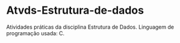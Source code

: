 # Atvds-Estrutura-de-dados
Atividades práticas da disciplina Estrutura de Dados. Linguagem de programação usada: C.
